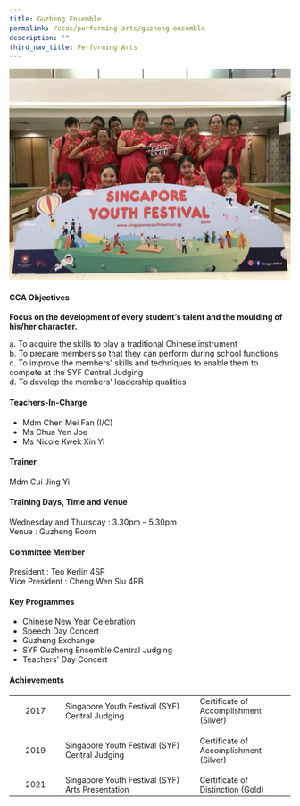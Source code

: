 ```yaml
---
title: Guzheng Ensemble
permalink: /ccas/performing-arts/guzheng-ensemble
description: ""
third_nav_title: Performing Arts
---
```

<img src="/images/guz.jpeg">
<h4>CCA Objectives&nbsp;</h4>
<p><strong>Focus on the development of every student&rsquo;s talent and the moulding of his/her character.</strong></p>
<p>a. To acquire the skills to play a traditional Chinese instrument<br />b. To prepare members so that they can perform during school functions<br />c. To improve the members' skills and techniques to enable them to compete at the SYF Central Judging<br />d. To develop the members' leadership qualities</p>
<h4>Teachers-In-Charge</h4>
<ul>
<li>Mdm Chen Mei Fan (I/C)</li>
<li>Ms Chua Yen Joe</li>
<li>Ms Nicole Kwek Xin Yi</li>
</ul>
<h4>Trainer</h4>
<p>Mdm Cui Jing Yi</p>
<h4>Training Days, Time and Venue</h4>
<p>Wednesday and Thursday : 3.30pm &ndash; 5.30pm<br />Venue : Guzheng Room</p>
<h4>Committee Member</h4>
<p>President : Teo Kerlin 4SP<br />Vice President : Cheng Wen Siu 4RB</p>
<h4>Key Programmes</h4>
<ul>
<li>Chinese New Year Celebration</li>
<li>Speech Day Concert</li>
<li>Guzheng Exchange</li>
<li>SYF Guzheng Ensemble Central Judging&nbsp;</li>
<li>Teachers' Day Concert</li>
</ul>
<h4>Achievements</h4>
<table width="0">
<tbody>
<tr>
<td style="text-align: center;" width="96">
<p>2017</p>
</td>
<td width="282">Singapore Youth Festival (SYF)<br />Central Judging&nbsp;</td>
<td width="173">Certificate of&nbsp;<br />Accomplishment (Silver)</td>
</tr>
<tr>
<td style="text-align: center;" width="96">
<p>2019</p>
</td>
<td width="282">Singapore Youth Festival (SYF)<br />Central Judging&nbsp;</td>
<td width="173">
<p>Certificate of&nbsp;<br />Accomplishment (Silver)</p>
</td>
</tr>
<tr>
<td style="text-align: center;">2021</td>
<td>Singapore Youth Festival (SYF)<br />Arts Presentation</td>
<td>Certificate of&nbsp;<br />Distinction (Gold)</td>
</tr>
</tbody>
</table>